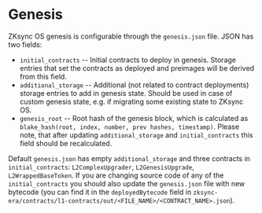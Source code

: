 # Genesis

ZKsync OS genesis is configurable through the `genesis.json` file. 
JSON has two fields:
- `initial_contracts` -- Initial contracts to deploy in genesis. Storage entries that set the contracts as deployed and preimages will be derived from this field.
- `additional_storage` -- Additional (not related to contract deployments) storage entries to add in genesis state. Should be used in case of custom genesis state, e.g. if migrating some existing state to ZKsync OS.
- `genesis_root` -- Root hash of the genesis block, which is calculated as `blake_hash(root, index, number, prev hashes, timestamp)`. Please note, that after updating  `additional_storage` and `initial_contracts` this field should be recalculated. 

Default `genesis.json` has empty `additional_storage` and three contracts in `initial_contracts`: `L2ComplexUpgrader`, `L2GenesisUpgrade`, `L2WrappedBaseToken`.
If you are changing source code of any of the `initial_contracts` you should also update the `genesis.json` file with new bytecode 
(you can find it in the `deployedBytecode` field in `zksync-era/contracts/l1-contracts/out/<FILE_NAME>/<CONTRACT_NAME>.json`).
